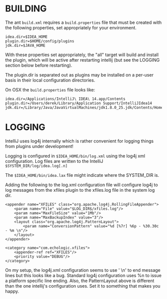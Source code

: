 BUILDING
========

The ant `build.xml` requires a `build.properties` file that must be created with the
following properties, set appropriately for your environment.

	idea.dir=$IDEA_HOME
	plugin.dir=$HOME/config/plugins
	jdk.dir=$JAVA_HOME

With these properties set appropriately, the "all" target will build and install the
plugin, which will be active after restarting intellij (but see the LOGGING section
below before restarting).

The plugin.dir is separated out as plugins may be installed on a per-user basis
in their local configuration directories.

On OSX the `build.properties` file looks like:

	idea.dir=/Applications/IntelliJ\ IDEA\ 14.app/Contents
	plugin.dir=/Users/derek/Library/Application Support/IntelliJIdea14
	jdk.dir=/Library/Java/JavaVirtualMachines/jdk1.8.0_25.jdk/Contents/Home

LOGGING
=======

IntelliJ uses log4j internally which is rather convenient for logging things from
plugins under development!

Logging is configured in `$IDEA_HOME/bin/log.xml` using the log4j xml configuration.
Log files are written to the IntelliJ `$SYSTEM_DIR/log/idea.log[.n]`

The `$IDEA_HOME/bin/idea.lax` file might indicate where the SYSTEM_DIR is.

Adding the following to the log.xml configuration file will configure log4j to log
messages from the xfiles plugin to the xfiles.log file in the system log dir.

	<appender name="XFILES" class="org.apache.log4j.RollingFileAppender">
		<param name="File" value="$LOG_DIR$/xfiles.log"/>
		<param name="MaxFileSize" value="1Mb"/>
		<param name="MaxBackupIndex" value="3"/>
		<layout class="org.apache.log4j.PatternLayout">
			<param name="ConversionPattern" value="%d [%7r] %6p - %30.30c - %m \n"/>
		</layout>
	</appender>
	
	<category name="com.echologic.xfiles">
		<appender-ref ref="XFILES"/>
		<priority value="DEBUG"/>
	</category>

On my setup, the log4j.xml configuration seems to use ' \n' to end message lines
but this looks like a bug. Standard log4j configuration uses %n to issue a platform
specific line ending. Also, the PatternLayout above is different than the one
intellij's configuration uses. Set it to something that makes you happy.
